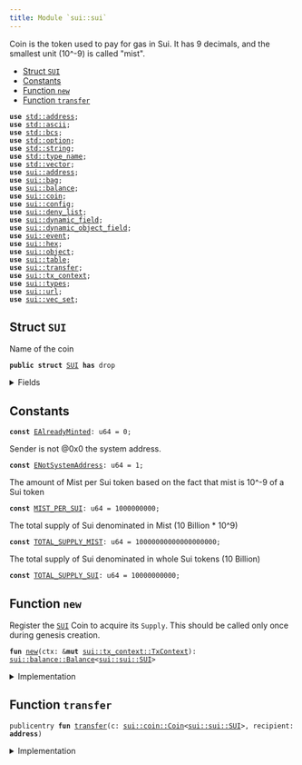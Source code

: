 ```yaml
---
title: Module `sui::sui`
---
```


Coin<SUI> is the token used to pay for gas in Sui.
It has 9 decimals, and the smallest unit (10^-9) is called "mist".


-  [Struct `SUI`](#sui_sui_SUI)
-  [Constants](#@Constants_0)
-  [Function `new`](#sui_sui_new)
-  [Function `transfer`](#sui_sui_transfer)


<pre><code><b>use</b> <a href="../std/address.md#std_address">std::address</a>;
<b>use</b> <a href="../std/ascii.md#std_ascii">std::ascii</a>;
<b>use</b> <a href="../std/bcs.md#std_bcs">std::bcs</a>;
<b>use</b> <a href="../std/option.md#std_option">std::option</a>;
<b>use</b> <a href="../std/string.md#std_string">std::string</a>;
<b>use</b> <a href="../std/type_name.md#std_type_name">std::type_name</a>;
<b>use</b> <a href="../std/vector.md#std_vector">std::vector</a>;
<b>use</b> <a href="address.md#sui_address">sui::address</a>;
<b>use</b> <a href="bag.md#sui_bag">sui::bag</a>;
<b>use</b> <a href="balance.md#sui_balance">sui::balance</a>;
<b>use</b> <a href="coin.md#sui_coin">sui::coin</a>;
<b>use</b> <a href="config.md#sui_config">sui::config</a>;
<b>use</b> <a href="deny_list.md#sui_deny_list">sui::deny_list</a>;
<b>use</b> <a href="dynamic_field.md#sui_dynamic_field">sui::dynamic_field</a>;
<b>use</b> <a href="dynamic_object_field.md#sui_dynamic_object_field">sui::dynamic_object_field</a>;
<b>use</b> <a href="event.md#sui_event">sui::event</a>;
<b>use</b> <a href="hex.md#sui_hex">sui::hex</a>;
<b>use</b> <a href="object.md#sui_object">sui::object</a>;
<b>use</b> <a href="table.md#sui_table">sui::table</a>;
<b>use</b> <a href="transfer.md#sui_transfer">sui::transfer</a>;
<b>use</b> <a href="tx_context.md#sui_tx_context">sui::tx_context</a>;
<b>use</b> <a href="types.md#sui_types">sui::types</a>;
<b>use</b> <a href="url.md#sui_url">sui::url</a>;
<b>use</b> <a href="vec_set.md#sui_vec_set">sui::vec_set</a>;
</code></pre>



<a name="sui_sui_SUI"></a>

## Struct `SUI`

Name of the coin


<pre><code><b>public</b> <b>struct</b> <a href="sui.md#sui_sui_SUI">SUI</a> <b>has</b> drop
</code></pre>



<details>
<summary>Fields</summary>


<dl>
</dl>


</details>

<a name="@Constants_0"></a>

## Constants


<a name="sui_sui_EAlreadyMinted"></a>



<pre><code><b>const</b> <a href="sui.md#sui_sui_EAlreadyMinted">EAlreadyMinted</a>: u64 = 0;
</code></pre>



<a name="sui_sui_ENotSystemAddress"></a>

Sender is not @0x0 the system address.


<pre><code><b>const</b> <a href="sui.md#sui_sui_ENotSystemAddress">ENotSystemAddress</a>: u64 = 1;
</code></pre>



<a name="sui_sui_MIST_PER_SUI"></a>

The amount of Mist per Sui token based on the fact that mist is
10^-9 of a Sui token


<pre><code><b>const</b> <a href="sui.md#sui_sui_MIST_PER_SUI">MIST_PER_SUI</a>: u64 = 1000000000;
</code></pre>



<a name="sui_sui_TOTAL_SUPPLY_MIST"></a>

The total supply of Sui denominated in Mist (10 Billion * 10^9)


<pre><code><b>const</b> <a href="sui.md#sui_sui_TOTAL_SUPPLY_MIST">TOTAL_SUPPLY_MIST</a>: u64 = 10000000000000000000;
</code></pre>



<a name="sui_sui_TOTAL_SUPPLY_SUI"></a>

The total supply of Sui denominated in whole Sui tokens (10 Billion)


<pre><code><b>const</b> <a href="sui.md#sui_sui_TOTAL_SUPPLY_SUI">TOTAL_SUPPLY_SUI</a>: u64 = 10000000000;
</code></pre>



<a name="sui_sui_new"></a>

## Function `new`

Register the <code><a href="sui.md#sui_sui_SUI">SUI</a></code> Coin to acquire its <code>Supply</code>.
This should be called only once during genesis creation.


<pre><code><b>fun</b> <a href="sui.md#sui_sui_new">new</a>(ctx: &<b>mut</b> <a href="tx_context.md#sui_tx_context_TxContext">sui::tx_context::TxContext</a>): <a href="balance.md#sui_balance_Balance">sui::balance::Balance</a>&lt;<a href="sui.md#sui_sui_SUI">sui::sui::SUI</a>&gt;
</code></pre>



<details>
<summary>Implementation</summary>


<pre><code><b>fun</b> <a href="sui.md#sui_sui_new">new</a>(ctx: &<b>mut</b> TxContext): Balance&lt;<a href="sui.md#sui_sui_SUI">SUI</a>&gt; {
    <b>assert</b>!(ctx.sender() == @0x0, <a href="sui.md#sui_sui_ENotSystemAddress">ENotSystemAddress</a>);
    <b>assert</b>!(ctx.epoch() == 0, <a href="sui.md#sui_sui_EAlreadyMinted">EAlreadyMinted</a>);
    <b>let</b> (treasury, metadata) = <a href="coin.md#sui_coin_create_currency">coin::create_currency</a>(
        <a href="sui.md#sui_sui_SUI">SUI</a> {},
        9,
        b"<a href="sui.md#sui_sui_SUI">SUI</a>",
        b"Sui",
        // TODO: add appropriate description and logo <a href="url.md#sui_url">url</a>
        b"",
        option::none(),
        ctx,
    );
    <a href="transfer.md#sui_transfer_public_freeze_object">transfer::public_freeze_object</a>(metadata);
    <b>let</b> <b>mut</b> supply = treasury.treasury_into_supply();
    <b>let</b> total_sui = supply.increase_supply(<a href="sui.md#sui_sui_TOTAL_SUPPLY_MIST">TOTAL_SUPPLY_MIST</a>);
    supply.destroy_supply();
    total_sui
}
</code></pre>



</details>

<a name="sui_sui_transfer"></a>

## Function `transfer`



<pre><code>publicentry <b>fun</b> <a href="transfer.md#sui_transfer">transfer</a>(c: <a href="coin.md#sui_coin_Coin">sui::coin::Coin</a>&lt;<a href="sui.md#sui_sui_SUI">sui::sui::SUI</a>&gt;, recipient: <b>address</b>)
</code></pre>



<details>
<summary>Implementation</summary>


<pre><code><b>public</b> <b>entry</b> <b>fun</b> <a href="transfer.md#sui_transfer">transfer</a>(c: <a href="coin.md#sui_coin_Coin">coin::Coin</a>&lt;<a href="sui.md#sui_sui_SUI">SUI</a>&gt;, recipient: <b>address</b>) {
    <a href="transfer.md#sui_transfer_public_transfer">transfer::public_transfer</a>(c, recipient)
}
</code></pre>



</details>
